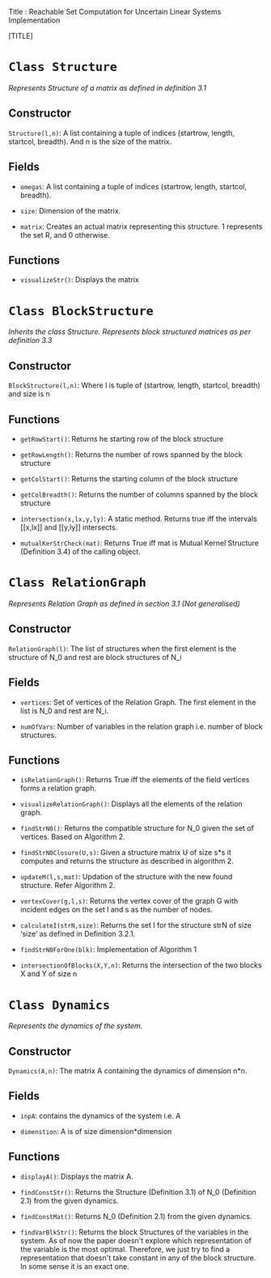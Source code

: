 Title         : Reachable Set Computation for Uncertain Linear Systems Implementation

[TITLE]

# `Class Structure`
_Represents Structure of a matrix as defined in definition 3.1_

## Constructor
`Structure(l,n)`: A list containing a tuple of indices (startrow, length, startcol, breadth). And n is the size of the matrix.

## Fields

  * `omegas`: A list containing a tuple of indices (startrow, length, startcol, breadth).

  * `size`: Dimension of the matrix.

  * `matrix`: Creates an actual matrix representing this structure. 1 represents the set R, and 0 otherwise.

## Functions
  * `visualizeStr()`: Displays the matrix

# `Class BlockStructure`
_Inherits the class Structure. Represents block structured matrices as per definition 3.3_

## Constructor
`BlockStructure(l,n)`: Where l is tuple of (startrow, length, startcol, breadth) and size is n

## Functions
  * `getRowStart()`: Returns he starting row of the block structure

  * `getRowLength()`: Returns the number of rows spanned by the block structure

  * `getColStart()`: Returns the starting column of the block structure

  * `getColBreadth()`: Returns the number of columns spanned by the block structure

  * `intersection(x,lx,y,ly)`: A static method. Returns true iff the intervals [[x,lx]] and [[y,ly]] intersects.

  * `mutualKerStrCheck(mat)`: Returns True iff mat is Mutual Kernel Structure (Definition 3.4) of the calling object.

# `Class RelationGraph`
_Represents Relation Graph as defined in section 3.1 (Not generalised)_

## Constructor
`RelationGraph(l)`: The list of structures when the first element is the structure of N_0 and rest are block structures of N_i

## Fields
  * `vertices`: Set of vertices of the Relation Graph. The first element in the list is N_0 and rest are N_i.

  * `numOfVars`: Number of variables in the relation graph i.e. number of block structures.

## Functions
  * `isRelationGraph()`: Returns True iff the elements of the field vertices forms a relation graph.

  * `visualizeRelationGraph()`: Displays all the elements of the relation graph.

  * `findStrN0()`: Returns the compatible structure for N_0 given the set of vertices. Based on Algorithm 2.

  * `findStrN0Closure(U,s)`: Given a structure matrix U of size s*s it computes and returns the structure as described in algorithm 2.

  * `updateM(l,s,mat)`: Updation of the structure with the new found structure. Refer Algorithm 2.

  * `vertexCover(g,l,s)`: Returns the vertex cover of the graph G with incident edges on the set l and s as the number of nodes.

  * `calculateI(strN,size)`: Returns the set I for the structure strN of size ‘size’ as defined in Definition 3.2.1.

  * `findStrN0ForOne(blk)`: Implementation of Algorithm 1

  * `intersectionOfBlocks(X,Y,n)`: Returns the intersection of the two blocks X and Y of size n

# `Class Dynamics`
_Represents the dynamics of the system._

## Constructor
`Dynamics(A,n)`: The matrix A containing the dynamics of dimension n*n.

## Fields
  * `inpA`: contains the dynamics of the system i.e. A

  * `dimenstion`: A is of size dimension*dimension

## Functions
  * `displayA()`: Displays the matrix A.

  * `findConstStr()`: Returns the Structure (Definition 3.1) of N_0 (Definition 2.1) from the given dynamics.

  * `findConstMat()`: Returns N_0 (Definition 2.1) from the given dynamics.

  * `findVarBlkStr()`: Returns the block Structures of the variables in the system. As of now the paper doesn't explore which representation of the variable is the most optimal. Therefore, we just try to find a representation that doesn't take constant in any of the block structure. In some sense it is an exact one.
